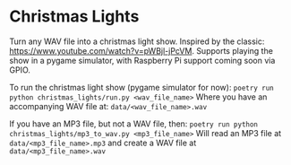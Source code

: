 # Christmas Lights

Turn any WAV file into a christmas light show. Inspired by the classic: https://www.youtube.com/watch?v=pWBjl-jPcVM. Supports playing the show in a pygame simulator, with Raspberry Pi support coming soon via GPIO.

To run the christmas light show (pygame simulator for now):
`poetry run python christmas_lights/run.py <wav_file_name>`
Where you have an accompanying WAV file at: `data/<wav_file_name>.wav`

If you have an MP3 file, but not a WAV file, then:
`poetry run python christmas_lights/mp3_to_wav.py <mp3_file_name>`
Will read an MP3 file at `data/<mp3_file_name>.mp3` and create a WAV file at `data/<mp3_file_name>.wav`
